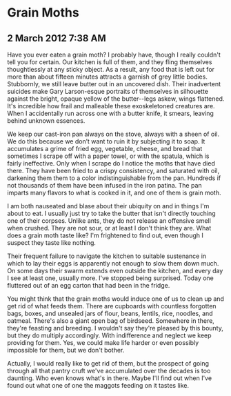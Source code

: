 # Grain Moths
## 2 March 2012 7:38 AM

Have you ever eaten a grain moth? I probably have, though I really couldn't tell you for certain. Our kitchen is full of them, and they fling themselves thoughtlessly at any sticky object. As a result, any food that is left out for more than about fifteen minutes attracts a garnish of grey little bodies. Stubbornly, we still leave butter out in an uncovered dish. Their inadvertent suicides make Gary Larson-esque portraits of themselves in silhouette against the bright, opaque yellow of the butter--legs askew, wings flattened. It's incredible how frail and malleable these exoskeletoned creatures are. When I accidentally run across one with a butter knife, it smears, leaving behind unknown essences.

We keep our cast-iron pan always on the stove, always with a sheen of oil. We do this because we don’t want to ruin it by subjecting it to soap. It accumulates a grime of fried egg, vegetable, cheese, and bread that sometimes I scrape off with a paper towel, or with the spatula, which is fairly ineffective. Only when I scrape do I notice the moths that have died there. They have been fried to a crispy consistency, and saturated with oil, darkening them them to a color indistinguishable from the pan. Hundreds if not thousands of them have been infused in the iron patina. The pan imparts many flavors to what is cooked in it, and one of them is grain moth.

I am both nauseated and blase about their ubiquity on and in things I'm about to eat. I usually just try to take the butter that isn't directly touching one of their corpses. Unlike ants, they do not release an offensive smell when crushed. They are not sour, or at least I don't think they are. What does a grain moth taste like? I'm frightened to find out, even though I suspect they taste like nothing.

Their frequent failure to navigate the kitchen to suitable sustenance in which to lay their eggs is apparently not enough to slow them down much. On some days their swarm extends even outside the kitchen, and every day I see at least one, usually more. I've stopped being surprised. Today one fluttered out of an egg carton that had been in the fridge.

You might think that the grain moths would induce one of us to clean up and get rid of what feeds them. There are cupboards with countless forgotten bags, boxes, and unsealed jars of flour, beans, lentils, rice, noodles, and oatmeal. There's also a giant open bag of birdseed. Somewhere in there, they're feasting and breeding. I wouldn't say they're pleased by this bounty, but they do multiply accordingly. With indifference and neglect we keep providing for them. Yes, we could make life harder or even possibly impossible for them, but we don't bother.

Actually, I would really like to get rid of them, but the prospect of going through all that pantry cruft we've accumulated over the decades is too daunting. Who even knows what's in there. Maybe I'll find out when I've found out what one of one the maggots feeding on it tastes like.